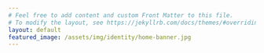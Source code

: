 ```yaml
---
# Feel free to add content and custom Front Matter to this file.
# To modify the layout, see https://jekyllrb.com/docs/themes/#overriding-theme-defaults
layout: default
featured_image: /assets/img/identity/home-banner.jpg
---
```

